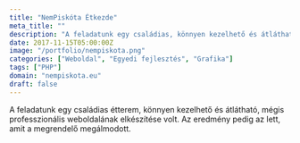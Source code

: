 ```yaml
---
title: "NemPiskóta Étkezde"
meta_title: ""
description: "A feladatunk egy családias, könnyen kezelhető és átlátható weboldal elkészítése volt"
date: 2017-11-15T05:00:00Z
image: "/portfolio/nempiskota.png"
categories: ["Weboldal", "Egyedi fejlesztés", "Grafika"]
tags: ["PHP"]
domain: "nempiskota.eu"
draft: false
---
```


A feladatunk egy családias étterem, könnyen kezelhető és átlátható, mégis professzionális weboldalának elkészítése volt. Az eredmény pedig az lett, amit a megrendelő megálmodott.


